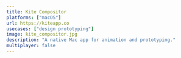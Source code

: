 ```yaml
---
title: Kite Compositor
platforms: ["macOS"]
url: https://kiteapp.co
usecases: ["design prototyping"]
image: kite_compositor.jpg
description: "A native Mac app for animation and prototyping."
multiplayer: false
---
```

